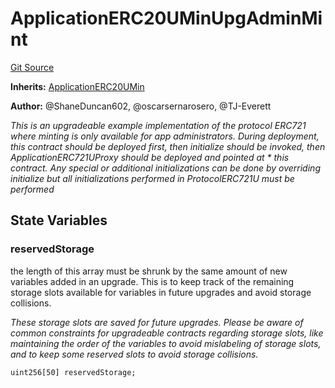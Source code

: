 # ApplicationERC20UMinUpgAdminMint
[Git Source](https://github.com/thrackle-io/tron/blob/5b7fc1e99a9efe7cd4509a3bd8aa91769d651104/src/example/ERC20/upgradeable/ApplicationERC20UMinUpgAdminMint.sol)

**Inherits:**
[ApplicationERC20UMin](/src/example/ERC20/upgradeable/ApplicationERC20UMin.sol/contract.ApplicationERC20UMin.md)

**Author:**
@ShaneDuncan602, @oscarsernarosero, @TJ-Everett

*This is an upgradeable example implementation of the protocol ERC721 where minting is only available for app administrators.
During deployment, this contract should be deployed first, then initialize should be invoked, then ApplicationERC721UProxy should be deployed and pointed at * this contract. Any special or additional initializations can be done by overriding initialize but all initializations performed in ProtocolERC721U
must be performed*


## State Variables
### reservedStorage
the length of this array must be shrunk by the same amount of new variables added in an upgrade. This is to keep track of the remaining
storage slots available for variables in future upgrades and avoid storage collisions.

*These storage slots are saved for future upgrades. Please be aware of common constraints for upgradeable contracts regarding storage slots,
like maintaining the order of the variables to avoid mislabeling of storage slots, and to keep some reserved slots to avoid storage collisions.*


```solidity
uint256[50] reservedStorage;
```


